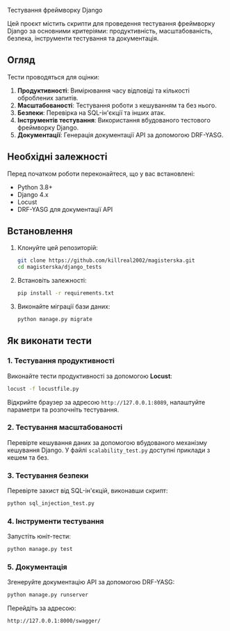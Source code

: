  Тестування фреймворку Django

Цей проєкт містить скрипти для проведення тестування фреймворку Django за основними критеріями: продуктивність, масштабованість, безпека, інструменти тестування та документація.

## Огляд

Тести проводяться для оцінки:
1. **Продуктивності**: Вимірювання часу відповіді та кількості оброблених запитів.
2. **Масштабованості**: Тестування роботи з кешуванням та без нього.
3. **Безпеки**: Перевірка на SQL-ін'єкції та інших атак.
4. **Інструментів тестування**: Використання вбудованого тестового фреймворку Django.
5. **Документації**: Генерація документації API за допомогою DRF-YASG.

## Необхідні залежності

Перед початком роботи переконайтеся, що у вас встановлені:
- Python 3.8+
- Django 4.x
- Locust
- DRF-YASG для документації API

## Встановлення

1. Клонуйте цей репозиторій:
   ```bash
   git clone https://github.com/killreal2002/magisterska.git
   cd magisterska/django_tests
   ```

2. Встановіть залежності:
   ```bash
   pip install -r requirements.txt
   ```

3. Виконайте міграції бази даних:
   ```bash
   python manage.py migrate
   ```

## Як виконати тести

### 1. Тестування продуктивності
Виконайте тести продуктивності за допомогою **Locust**:
```bash
locust -f locustfile.py
```
Відкрийте браузер за адресою `http://127.0.0.1:8089`, налаштуйте параметри та розпочніть тестування.

### 2. Тестування масштабованості
Перевірте кешування даних за допомогою вбудованого механізму кешування Django. У файлі `scalability_test.py` доступні приклади з кешем та без.

### 3. Тестування безпеки
Перевірте захист від SQL-ін'єкцій, виконавши скрипт:
```bash
python sql_injection_test.py
```

### 4. Інструменти тестування
Запустіть юніт-тести:
```bash
python manage.py test
```

### 5. Документація
Згенеруйте документацію API за допомогою DRF-YASG:
```bash
python manage.py runserver
```
Перейдіть за адресою:
```text
http://127.0.0.1:8000/swagger/
```

